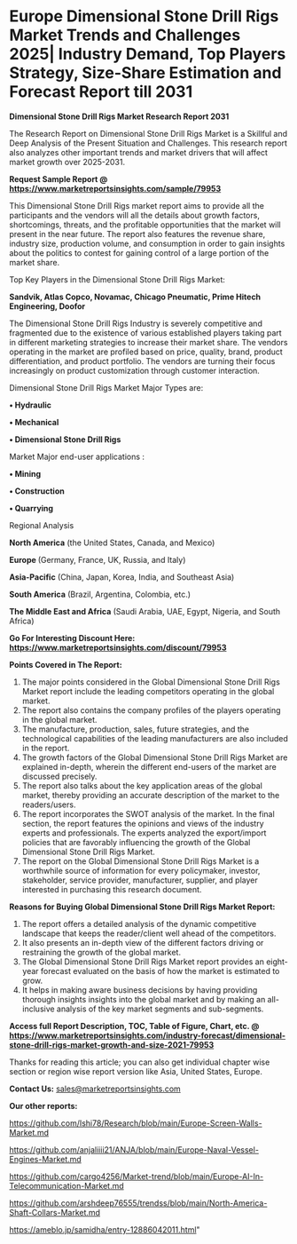 # Europe Dimensional Stone Drill Rigs Market Trends and Challenges 2025| Industry Demand, Top Players Strategy, Size-Share Estimation and Forecast Report till 2031

<strong>Dimensional Stone Drill Rigs Market Research Report 2031</strong>

The Research Report on Dimensional Stone Drill Rigs Market is a Skillful and Deep Analysis of the Present Situation and Challenges. This research report also analyzes other important trends and market drivers that will affect market growth over 2025-2031.

<strong>Request Sample Report @ <a href=https://www.marketreportsinsights.com/sample/79953>https://www.marketreportsinsights.com/sample/79953</a></strong>

This Dimensional Stone Drill Rigs market report aims to provide all the participants and the vendors will all the details about growth factors, shortcomings, threats, and the profitable opportunities that the market will present in the near future. The report also features the revenue share, industry size, production volume, and consumption in order to gain insights about the politics to contest for gaining control of a large portion of the market share.

Top Key Players in the Dimensional Stone Drill Rigs Market:

<strong>Sandvik, Atlas Copco, Novamac, Chicago Pneumatic, Prime Hitech Engineering, Doofor</strong>

The Dimensional Stone Drill Rigs Industry is severely competitive and fragmented due to the existence of various established players taking part in different marketing strategies to increase their market share. The vendors operating in the market are profiled based on price, quality, brand, product differentiation, and product portfolio. The vendors are turning their focus increasingly on product customization through customer interaction.

Dimensional Stone Drill Rigs Market Major Types are:

<strong>• Hydraulic

• Mechanical

• Dimensional Stone Drill Rigs</strong>

Market Major end-user applications :

<strong>• Mining

• Construction

• Quarrying</strong>

Regional Analysis

</u><strong><b>North America</b></strong> (the United States, Canada, and Mexico)

<strong><b>Europe </b></strong>(Germany, France, UK, Russia, and Italy)

<strong><b>Asia-Pacific</b></strong> (China, Japan, Korea, India, and Southeast Asia)

<strong><b>South America</b></strong> (Brazil, Argentina, Colombia, etc.)

<strong><b>The Middle East and Africa</b></strong> (Saudi Arabia, UAE, Egypt, Nigeria, and South Africa)

<strong>Go For Interesting Discount Here: <a href=https://www.marketreportsinsights.com/discount/79953>https://www.marketreportsinsights.com/discount/79953</a></strong>

<strong>Points Covered in The Report:</strong>
<ol>
  <li>The major points considered in the Global Dimensional Stone Drill Rigs Market report include the leading competitors operating in the global market.</li>
  <li>The report also contains the company profiles of the players operating in the global market.</li>
  <li>The manufacture, production, sales, future strategies, and the technological capabilities of the leading manufacturers are also included in the report.</li>
  <li>The growth factors of the Global Dimensional Stone Drill Rigs Market are explained in-depth, wherein the different end-users of the market are discussed precisely.</li>
  <li>The report also talks about the key application areas of the global market, thereby providing an accurate description of the market to the readers/users.</li>
  <li>The report incorporates the SWOT analysis of the market. In the final section, the report features the opinions and views of the industry experts and professionals. The experts analyzed the export/import policies that are favorably influencing the growth of the Global Dimensional Stone Drill Rigs Market.</li>
  <li>The report on the Global Dimensional Stone Drill Rigs Market is a worthwhile source of information for every policymaker, investor, stakeholder, service provider, manufacturer, supplier, and player interested in purchasing this research document.</li>
</ol>
<strong>Reasons for Buying Global Dimensional Stone Drill Rigs Market Report:</strong>

<ol>
  <li>The report offers a detailed analysis of the dynamic competitive landscape that keeps the reader/client well ahead of the competitors.</li>
  <li>It also presents an in-depth view of the different factors driving or restraining the growth of the global market.</li>
  <li>The Global Dimensional Stone Drill Rigs Market report provides an eight-year forecast evaluated on the basis of how the market is estimated to grow.</li>
  <li>It helps in making aware business decisions by having providing thorough insights insights into the global market and by making an all-inclusive analysis of the key market segments and sub-segments.</li>
</ol>
<strong>Access full Report Description, TOC, Table of Figure, Chart, etc. @ <a href=https://www.marketreportsinsights.com/industry-forecast/dimensional-stone-drill-rigs-market-growth-and-size-2021-79953>https://www.marketreportsinsights.com/industry-forecast/dimensional-stone-drill-rigs-market-growth-and-size-2021-79953</a></strong>


Thanks for reading this article; you can also get individual chapter wise section or region wise report version like Asia, United States, Europe.

<strong>Contact Us:</strong>
sales@marketreportsinsights.com

<strong>Our other reports:</strong>

<a href=https://github.com/Ishi78/Research/blob/main/Europe-Screen-Walls-Market.md>https://github.com/Ishi78/Research/blob/main/Europe-Screen-Walls-Market.md</a>

<a href=https://github.com/anjaliiii21/ANJA/blob/main/Europe-Naval-Vessel-Engines-Market.md>https://github.com/anjaliiii21/ANJA/blob/main/Europe-Naval-Vessel-Engines-Market.md</a>

<a href=https://github.com/cargo4256/Market-trend/blob/main/Europe-AI-In-Telecommunication-Market.md>https://github.com/cargo4256/Market-trend/blob/main/Europe-AI-In-Telecommunication-Market.md</a>

<a href=https://github.com/arshdeep76555/trendss/blob/main/North-America-Shaft-Collars-Market.md>https://github.com/arshdeep76555/trendss/blob/main/North-America-Shaft-Collars-Market.md</a>

<a href=https://ameblo.jp/samidha/entry-12886042011.html>https://ameblo.jp/samidha/entry-12886042011.html</a>"
